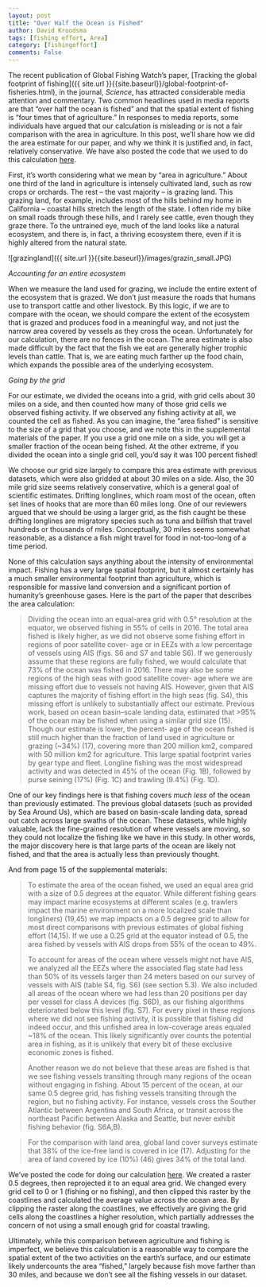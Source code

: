 ```yaml
---
layout: post
title: "Over Half the Ocean is Fished"
author: David Kroodsma
tags: [fishing effort, Area]
category: [fishingeffort]
comments: False
---
```

<style>
table {
  padding: 0; }
  table tr {
    border-top: 1px solid #cccccc;
    background-color: white;
    margin: 0;
    padding: 0; }
    table tr:nth-child(2n) {
      background-color: #f8f8f8; }
    table tr th {
      font-weight: bold;
      border: 1px solid #cccccc;
      text-align: left;
      margin: 0;
      padding: 6px 13px; }
    table tr td {
      border: 1px solid #cccccc;
      text-align: left;
      margin: 0;
      padding: 6px 13px; }
    table tr th :first-child, table tr td :first-child {
      margin-top: 0; }
    table tr th :last-child, table tr td :last-child {
      margin-bottom: 0; }
</style>


The recent publication of Global Fishing Watch’s paper, [Tracking the global footprint of fishing]({{ site.url }}{{site.baseurl}}/global-footprint-of-fisheries.html), in the journal, _Science_, has attracted considerable media attention and commentary. Two common headlines used in media reports are that “over half the ocean is fished” and that the spatial extent of fishing is “four times that of agriculture.” In responses to media reports, some individuals have argued that our calculation is misleading or is not a fair comparison with the area in agriculture. In this post, we’ll share how we did the area estimate for our paper, and why we think it is justified and, in fact, relatively conservative. We have also posted the code that we used to do this calculation [here](https://github.com/GlobalFishingWatch/global-footprint-of-fisheries/blob/master/Supplemental_Materials/S6%20Area%20of%20the%20Ocean%20that%20is%20Fished/calculating_area_fished.md). 

First, it’s worth considering what we mean by “area in agriculture.” About one third of the land in agriculture is intensely cultivated land, such as row crops or orchards. The rest – the vast majority – is grazing land. This grazing land, for example, includes most of the hills behind my home in California – coastal hills stretch the length of the state. I often ride my bike on small roads through these hills, and I rarely see cattle, even though they graze there. To the untrained eye, much of the land looks like a natural ecosystem, and there is, in fact, a thriving ecosystem there, even if it is highly altered from the natural state. 

![grazingland]({{ site.url }}{{site.baseurl}}/images/grazin_small.JPG)

*Accounting for an entire ecosystem*

When we measure the land used for grazing, we include the entire extent of the ecosystem that is grazed. We don’t just measure the roads that humans use to transport cattle and other livestock. By this logic, if we are to compare with the ocean, we should compare the extent of the ecosystem that is grazed and produces food in a meaningful way, and not just the narrow area covered by vessels as they cross the ocean. Unfortunately for our calculation, there are no fences in the ocean. The area estimate is also made difficult by the fact that the fish we eat are generally higher trophic levels than cattle. That is, we are eating much farther up the food chain, which expands the possible area of the underlying ecosystem. 

*Going by the grid*

For our estimate, we divided the oceans into a grid, with grid cells about 30 miles on a side, and then counted how many of those grid cells we observed fishing activity. If we observed any fishing activity at all, we counted the cell as fished. As you can imagine, the “area fished” is sensitive to the size of a grid that you choose, and we note this in the supplemental materials of the paper. If you use a grid one mile on a side, you will get a smaller fraction of the ocean being fished. At the other extreme, if you divided the ocean into a single grid cell, you’d say it was 100 percent fished! 

We choose our grid size largely to compare this area estimate with previous datasets, which were also gridded at about 30 miles on a side. Also, the 30 mile grid size seems relatively conservative, which is a general goal of scientific estimates. Drifting longlines, which roam most of the ocean, often set lines of hooks that are more than 60 miles long. One of our reviewers argued that we should be using a larger grid, as the fish caught be these drifting longlines are migratory species such as tuna and billfish that travel hundreds or thousands of miles. Conceptually, 30 miles seems somewhat reasonable, as a distance a fish might travel for food in not-too-long of a time period. 

None of this calculation says anything about the intensity of environmental impact. Fishing has a very large spatial footprint, but it almost certainly has a much smaller environmental footprint than agriculture, which is responsible for massive land conversion and a significant portion of humanity’s greenhouse gases. Here is the part of the paper that describes the area calculation: 


> Dividing the ocean into an equal-area grid with 0.5° resolution at the equator, we observed fishing in 55% of cells in 2016. The total area fished is likely higher, as we did not observe some fishing effort in regions of poor satellite cover- age or in EEZs with a low percentage of vessels using AIS (figs. S6 and S7 and table S6). If we generously assume that these regions are fully fished, we would calculate that 73% of the ocean was fished in 2016. There may also be some regions of the high seas with good satellite cover- age where we are missing effort due to vessels not having AIS. However, given that AIS captures the majority of fishing effort in the high seas (fig. S4), this missing effort is unlikely to substantially affect our estimate. Previous work, based on ocean basin–scale landing data, estimated that >95% of the ocean may be fished when using a similar grid size (15). Though our estimate is lower, the percent- age of the ocean fished is still much higher than the fraction of land used in agriculture or grazing (~34%) (17), covering more than 200 million km2, compared with 50 million km2 for agriculture.
> This large spatial footprint varies by gear type and fleet. Longline fishing was the most widespread activity and was detected in 45% of the ocean (Fig. 1B), followed by purse seining (17%) (Fig. 1C) and trawling (9.4%) (Fig. 1D).


One of our key findings here is that fishing covers *much less* of the ocean than previously estimated. The previous global datasets (such as provided by Sea Around Us), which are based on basin-scale landing data, spread out catch across large swaths of the ocean. These datasets, while highly valuable, lack the fine-grained resolution of where vessels are moving, so they could not localize the fishing like we have in this study. In other words, the major discovery here is that large parts of the ocean are likely not fished, and that the area is actually less than previously thought. 


And from page 15 of the supplemental materials:


> To estimate the area of the ocean fished, we used an equal area grid with a size of 0.5 degrees at the equator. While different fishing gears may impact marine ecosystems at different scales (e.g. trawlers impact the marine environment on a more localized scale than longliners) (19,45) we map impacts on a 0.5 degree grid to allow for most direct comparisons with previous estimates of global fishing effort (14,15). If we use a 0.25 grid at the equator instead of 0.5, the area fished by vessels with AIS drops from 55% of the ocean to 49%.
>
> To account for areas of the ocean where vessels might not have AIS, we analyzed all the EEZs where the associated flag state had less than 50% of its vessels larger than 24 meters based on our survey of vessels with AIS (table S4, fig. S6) (see section 5.3). We also included all areas of the ocean where we had less than 20 positions per day per vessel for class A devices (fig. S6D), as our fishing algorithms deteriorated below this level (fig. S7). For every pixel in these regions where we did not see fishing activity, it is possible that fishing did indeed occur, and this unfished area in low-coverage areas equaled ~18% of the ocean. This likely significantly over counts the potential area in fishing, as it is unlikely that every bit of these exclusive economic zones is fished.
>
> Another reason we do not believe that these areas are fished is that we see fishing vessels transiting through many regions of the ocean without engaging in fishing. About 15 percent of the ocean, at our same 0.5 degree grid, has fishing vessels transiting through the region, but no fishing activity. For instance, vessels cross the Souther Atlantic between Argentina and South Africa, or transit across the northeast Pacific between Alaska and Seattle, but never exhibit fishing behavior (fig. S6A,B).

> For the comparison with land area, global land cover surveys estimate that 38% of the ice-free land is covered in ice (17). Adjusting for the area of land covered by ice (10%) (46) gives 34% of the total land.

We’ve posted the code for doing our calculation [here](https://github.com/GlobalFishingWatch/global-footprint-of-fisheries/blob/master/Supplemental_Materials/S6%20Area%20of%20the%20Ocean%20that%20is%20Fished/calculating_area_fished.md). We created a raster 0.5 degrees, then reprojected it to an equal area grid. We changed every grid cell to 0 or 1 (fishing or no fishing), and then clipped this raster by the coastlines and calculated the average value across the ocean area. By clipping the raster along the coastlines, we effectively are giving the grid cells along the coastlines a higher resolution, which partially addresses the concern of not using a small enough grid for coastal trawling.

Ultimately, while this comparison between agriculture and fishing is imperfect, we believe this calculation is a reasonable way to compare the spatial extent of the two activities on the earth’s surface, and our estimate likely undercounts the area “fished,” largely because fish move farther than 30 miles, and because we don’t see all the fishing vessels in our dataset. 



